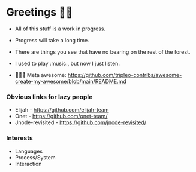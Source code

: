 # Greetings 👋🏾

- All of this stuff is a work in progress.
- Progress will take a long time.
- There are things you see that have no bearing on the rest of the forest.
- I used to play :music:, but now I just listen.

- 🤩🤩🤩 Meta awesome: https://github.com/tripleo-contribs/awesome-create-my-awesome/blob/main/README.md

### Obvious links for lazy people

- Elijah - https://github.com/elijah-team
- Onet - https://github.com/onet-team/
- Jnode-revisited - https://github.com/jnode-revisited/

### Interests

- Languages
- Process/System
- Interaction
